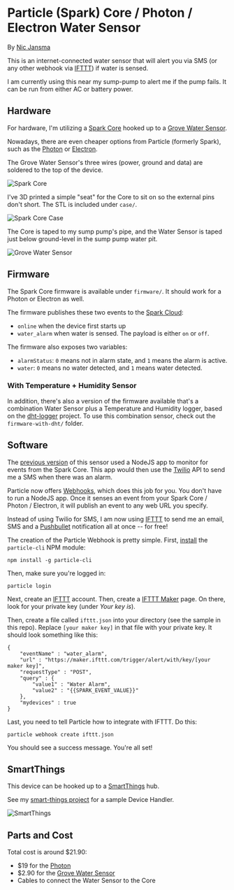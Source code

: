 # Particle (Spark) Core / Photon / Electron Water Sensor

By [Nic Jansma](http://nicj.net)

This is an internet-connected water sensor that will alert you via SMS (or any other webhook via [IFTTT](https://ifttt.com)) if water is sensed.

I am currently using this near my sump-pump to alert me if the pump fails.  It can be run from either AC or battery power. 

## Hardware

For hardware, I'm utilizing a [Spark Core](https://www.spark.io) hooked up to a [Grove Water Sensor](http://www.seeedstudio.com/wiki/Grove_-_Water_Sensor).

Nowadays, there are even cheaper options from Particle (formerly Spark), such as the [Photon](https://store.particle.io) or [Electron](https://store.particle.io).

The Grove Water Sensor's three wires (power, ground and data) are soldered to the top of the device.

![Spark Core](https://github.com/nicjansma/spark-core-water-sensor/raw/master/images/core.jpg "Spark Core")  

I've 3D printed a simple "seat" for the Core to sit on so the external pins don't short.  The STL is included under `case/`.

![Spark Core Case](https://github.com/nicjansma/spark-core-water-sensor/raw/master/images/case.jpg "Spark Core Case")  

The Core is taped to my sump pump's pipe, and the Water Sensor is taped just below ground-level in the sump pump water pit.

![Grove Water Sensor](https://github.com/nicjansma/spark-core-water-sensor/raw/master/images/sensor.jpg "Grove Water Sensor")  

## Firmware

The Spark Core firmware is available under `firmware/`.  It should work for a Photon or Electron as well.

The firmware publishes these two events to the [Spark Cloud](http://docs.spark.io/api/):

* `online` when the device first starts up
* `water_alarm` when water is sensed.  The payload is either `on` or `off`.

The firmware also exposes two variables:

* `alarmStatus`: `0` means not in alarm state, and `1` means the alarm is active.
* `water`: `0` means no water detected, and `1` means water detected.

### With Temperature + Humidity Sensor

In addition, there's also a version of the firmware available that's a combination Water Sensor plus a Temperature and Humidity logger, based on the [dht-logger](github.com/nicjansma/dht-logger) project.  To use this combination sensor, check out the `firmware-with-dht/` folder.

## Software

The [previous version](https://github.com/nicjansma/spark-core-water-sensor/releases/tag/v1.0.0) of this sensor used a NodeJS app to monitor for events from the Spark Core.  This app would then use the [Twilio](http://twilio.com/) API to send me a SMS when there was an alarm.

Particle now offers [Webhooks](https://docs.particle.io/guide/tools-and-features/webhooks/), which does this job for you.  You don't have to run a NodeJS app.  Once it senses an event from your Spark Core / Photon / Electron, it will publish an event to any web URL you specify.

Instead of using Twilio for SMS, I am now using [IFTTT](https://ifttt.com) to send me an email, SMS and a [Pushbullet](http://pushbullet.com) notification all at once -- for free!

The creation of the Particle Webhook is pretty simple. First, [install](https://docs.particle.io/guide/tools-and-features/cli/) the `particle-cli` NPM module:

``` 
npm install -g particle-cli
```

Then, make sure you're logged in:

``` 
particle login
```

Next, create an [IFTTT](https://ifttt.com) account.  Then, create a [IFTTT Maker](https://ifttt.com/maker) page.  On there, look for your private key (under _Your key is_).

Then, create a file called `ifttt.json` into your directory (see the sample in this repo).  Replace `[your maker key]` in that file with your private key.  It should look something like this:

``` 
{
    "eventName" : "water_alarm",
    "url" : "https://maker.ifttt.com/trigger/alert/with/key/[your maker key]",
    "requestType" : "POST",
    "query" : {
        "value1" : "Water Alarm",
        "value2" : "{{SPARK_EVENT_VALUE}}"
    },
    "mydevices" : true
}
```

Last, you need to tell Particle how to integrate with IFTTT.  Do this:

``` 
particle webhook create ifttt.json
```

You should see a success message.  You're all set!

## SmartThings

This device can be hooked up to a [SmartThings](https://www.smartthings.com/) hub.

See my [smart-things project](https://github.com/nicjansma/smart-things/tree/master/devicetypes/nicjansma/spark-core-water-sensor) for a sample Device Handler.

![SmartThings](https://github.com/nicjansma/spark-core-water-sensor/raw/master/images/smartthings.png "SmartThings")  

## Parts and Cost

Total cost is around $21.90:

* $19 for the [Photon](https://store.particle.io)
* $2.90 for the [Grove Water Sensor](http://www.seeedstudio.com/wiki/Grove_-_Water_Sensor)
* Cables to connect the Water Sensor to the Core